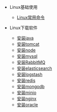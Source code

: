 - Linux基础使用
  - [Linux常用命令](linux/basic/BASIC.md)

- Linux下载软件
  - [安装java](linux/soft/java.md)
  - [安装tomcat](linux/soft/tomcat.md)
  - [安装node](linux/soft/node.md)
  - [安装mysql](linux/soft/mysql.md)
  - [安装RabbitMQ](linux/soft/rabbit.md)
  - [安装elasticsearch](linux/soft/elasticsearch.md)
  - [安装logstash](linux/soft/logstash.md)
  - [安装redis](linux/soft/redis.md)
  - [安装mongodb](linux/soft/mongodb.md)
  - [安装minio](linux/soft/minio.md)
  - [安装nginx](linux/soft/nginx.md)
  - [安装oracle](linux/soft/oracle.md)